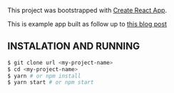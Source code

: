 This project was bootstrapped with [Create React App](https://github.com/facebookincubator/create-react-app).

This is example app built as follow up to [this blog post](https://medium.com/@marin.sokol/building-modular-redux-application-7a63e9c075c8)

## INSTALATION AND RUNNING
```bash
$ git clone url <my-project-name>
$ cd <my-project-name>
$ yarn # or npm install
$ yarn start # or npm start
```